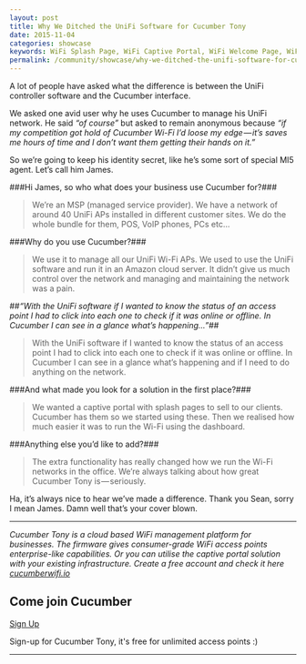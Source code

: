 ```yaml
---
layout: post
title: Why We Ditched the UniFi Software for Cucumber Tony
date: 2015-11-04
categories: showcase
keywords: WiFi Splash Page, WiFi Captive Portal, WiFi Welcome Page, WiFi Splash page html5, WiFi splash page example, wifi splash page template
permalink: /community/showcase/why-we-ditched-the-unifi-software-for-cucumber-tony
---
```


A lot of people have asked what the difference is between the UniFi controller software and the Cucumber interface.

We asked one avid user why he uses Cucumber to manage his UniFi network. He said *“of course”* but asked to remain anonymous because *“if my competition got hold of Cucumber Wi-Fi I’d loose my edge — it’s saves me hours of time and I don’t want them getting their hands on it.”*

So we’re going to keep his identity secret, like he’s some sort of special MI5 agent. Let’s call him James.

###Hi James, so who what does your business use Cucumber for?###
>We’re an MSP (managed service provider). We have a network of around 40 UniFi APs installed in different customer sites. We do the whole bundle for them, POS, VoIP phones, PCs etc...

###Why do you use Cucumber?###
> We use it to manage all our UniFi Wi-Fi APs. We used to use the UniFi software and run it in an Amazon cloud server. It didn’t give us much control over the network and managing and maintaining the network was a pain.

##_“With the UniFi software if I wanted to know the status of an access point I had to click into each one to check if it was online or offline. In Cucumber I can see in a glance what’s happening…”_##

>With the UniFi software if I wanted to know the status of an access point I had to click into each one to check if it was online or offline. In Cucumber I can see in a glance what’s happening and if I need to do anything on the network.

###And what made you look for a solution in the first place?###
>We wanted a captive portal with splash pages to sell to our clients. Cucumber has them so we started using these. Then we realised how much easier it was to run the Wi-Fi using the dashboard.

###Anything else you’d like to add?###
>The extra functionality has really changed how we run the Wi-Fi networks in the office. We’re always talking about how great Cucumber Tony is — seriously.

Ha, it’s always nice to hear we’ve made a difference. Thank you Sean, sorry I mean James. Damn well that’s your cover blown.

<hr>

*Cucumber Tony is a cloud based WiFi management platform for businesses. The firmware gives consumer-grade WiFi access points enterprise-like capabilities. Or you can utilise the captive portal solution with your existing infrastructure. Create a free account and check it here <a href="https://cucumberwifi.io">cucumberwifi.io</a>*


<div class="mdl-typography--text-center">

<h2>Come join Cucumber</h2>

<a href="https://my.ctapp.io/#/create" class="button success dst">Sign Up</a><br>

<p>Sign-up for Cucumber Tony, it's free for unlimited access points :)</p>

<hr>

</div>
